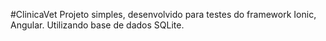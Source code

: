 #ClinicaVet
Projeto simples, desenvolvido para testes do framework Ionic, Angular. 
Utilizando base de dados SQLite.

